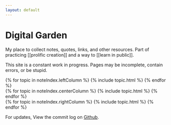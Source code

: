 ```yaml
---
layout: default
---
```


# Digital Garden

My place to collect notes, quotes, links, and other resources. Part of practicing [[prolific creation]] and a way to [[learn in public]].

This site is a constant work in progress. Pages may be incomplete, contain errors, or be stupid.

<div class="indexGrid">
<div class="indexColumn">
{% for topic in noteIndex.leftColumn %}
{% include topic.html %}
{% endfor %}
</div>

<div class="indexColumn">
{% for topic in noteIndex.centerColumn %}
{% include topic.html %}
{% endfor %}
</div>

<div class="indexColumn">
{% for topic in noteIndex.rightColumn %}
{% include topic.html %}
{% endfor %}
</div>
</div>

For updates, View the commit log on [Github](https://github.com/GSto/digital-garden).
